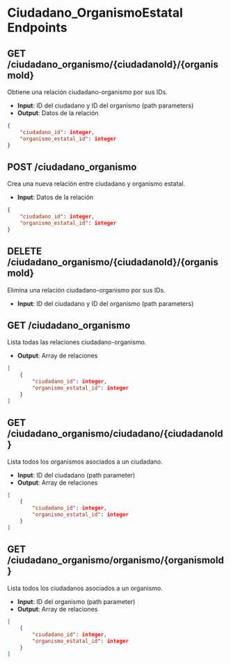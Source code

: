 # Ciudadano_OrganismoEstatal Endpoints

## GET /ciudadano_organismo/{ciudadanoId}/{organismoId}
Obtiene una relación ciudadano-organismo por sus IDs.
- **Input**: ID del ciudadano y ID del organismo (path parameters)
- **Output**: Datos de la relación
```json
{
    "ciudadano_id": integer,
    "organismo_estatal_id": integer
}
```

## POST /ciudadano_organismo
Crea una nueva relación entre ciudadano y organismo estatal.
- **Input**: Datos de la relación
```json
{
    "ciudadano_id": integer,
    "organismo_estatal_id": integer
}
```

## DELETE /ciudadano_organismo/{ciudadanoId}/{organismoId}
Elimina una relación ciudadano-organismo por sus IDs.
- **Input**: ID del ciudadano y ID del organismo (path parameters)

## GET /ciudadano_organismo
Lista todas las relaciones ciudadano-organismo.
- **Output**: Array de relaciones
```json
[
    {
        "ciudadano_id": integer,
        "organismo_estatal_id": integer
    }
]
```

## GET /ciudadano_organismo/ciudadano/{ciudadanoId}
Lista todos los organismos asociados a un ciudadano.
- **Input**: ID del ciudadano (path parameter)
- **Output**: Array de relaciones
```json
[
    {
        "ciudadano_id": integer,
        "organismo_estatal_id": integer
    }
]
```

## GET /ciudadano_organismo/organismo/{organismoId}
Lista todos los ciudadanos asociados a un organismo.
- **Input**: ID del organismo (path parameter)
- **Output**: Array de relaciones
```json
[
    {
        "ciudadano_id": integer,
        "organismo_estatal_id": integer
    }
]
```
